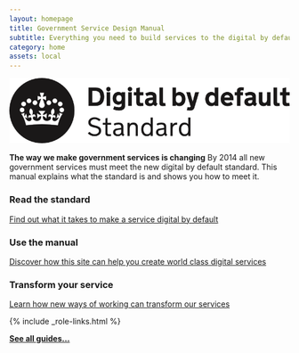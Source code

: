 ```yaml
---
layout: homepage
title: Government Service Design Manual
subtitle: Everything you need to build services to the digital by default standard
category: home
assets: local
---
```


<div class="dbd-promo">
  <a class="logo" href="digital-by-default"><img src="assets/images/DbD-kitemark.png" alt="Read the digital by default standard" /></a>
  <p>
    <strong>The way we make government services is changing</strong>
    By 2014 all new government services must meet the new digital by default standard.
    This manual explains what the standard is and shows you how to meet it.
  </p>
</div>

<div class="secondary-promos">
  <div>
    <h3>Read the standard</h3>
    <p><a href="digital-by-default">Find out what it takes to make a service digital by default</a></p>
  </div>
  <div>
    <h3>Use the manual</h3>
    <p><a href="about">Discover how this site can help you create world class digital services</a></p>
  </div>
  <div>
    <h3>Transform your service</h3>
    <p><a href="phases">Learn how new ways of working can transform our services</a></p>
  </div>
</div>

{% include _role-links.html %}

<p><a href="all-guides"><strong>See all guides...</strong></a>
